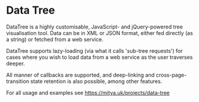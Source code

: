 # Data Tree
DataTree is a highly customisable, JavaScript- and jQuery-powered tree visualisation tool. Data can be in XML or JSON format, either fed directly (as a string) or fetched from a web service.

DataTree supports lazy-loading (via what it calls 'sub-tree requests') for cases where you wish to load data from a web service as the user traverses deeper.

All manner of callbacks are supported, and deep-linking and cross-page-transition state retention is also possible, among other features.

For all usage and examples see https://mitya.uk/projects/data-tree
